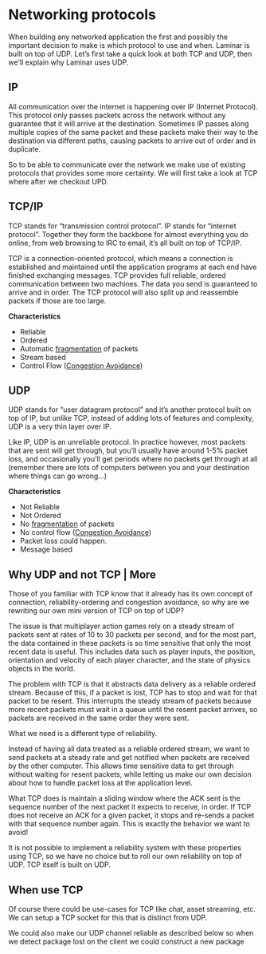 # Networking protocols

When building any networked application the first and possibly the important decision to make is which protocol to use and when. Laminar is built on top of UDP. Let’s first take a quick look at both TCP and UDP, then we'll explain why Laminar uses UDP.

## IP

All communication over the internet is happening over IP (Internet Protocol).
This protocol only passes packets across the network without any guarantee that it will arrive at the destination.
Sometimes IP passes along multiple copies of the same packet and these packets make their way to the destination via different paths, causing packets to arrive out of order and in duplicate.

So to be able to communicate over the network we make use of existing protocols that provides some more certainty.
We will first take a look at TCP where after we checkout UPD.

## TCP/IP

TCP stands for “transmission control protocol”. IP stands for “internet protocol”.
Together they form the backbone for almost everything you do online, from web browsing to IRC to email, it’s all built on top of TCP/IP.

TCP is a connection-oriented protocol, which means a connection is established and maintained until the application programs at each end have finished exchanging messages.
TCP provides full reliable, ordered communication between two machines. The data you send is guaranteed to arrive and in order.
The TCP protocol will also split up and reassemble packets if those are too large.

**Characteristics**

- Reliable
- Ordered
- Automatic [fragmentation](fragmentation.md) of packets
- Stream based
- Control Flow ([Congestion Avoidance](congestion_avoidence/congestion_avoidance.md))

## UDP

UDP stands for “user datagram protocol” and it’s another protocol built on top of IP, but unlike TCP, instead of adding lots of features and complexity, UDP is a very thin layer over IP.

Like IP, UDP is an unreliable protocol. In practice however, most packets that are sent will get through, but you’ll usually have around 1-5% packet loss, and occasionally you’ll get periods where no packets get through at all (remember there are lots of computers between you and your destination where things can go wrong…)

**Characteristics**

- Not Reliable
- Not Ordered
- No [fragmentation](fragmentation.md) of packets
- No control flow ([Congestion Avoidance](congestion_avoidence/congestion_avoidance.md))
- Packet loss could happen.
- Message based

## Why UDP and not TCP | More

Those of you familiar with TCP know that it already has its own concept of connection, reliability-ordering and congestion avoidance, so why are we rewriting our own mini version of TCP on top of UDP?

The issue is that multiplayer action games rely on a steady stream of packets sent at rates of 10 to 30 packets per second, and for the most part, the data contained in these packets is so time sensitive that only the most recent data is useful.
This includes data such as player inputs, the position, orientation and velocity of each player character, and the state of physics objects in the world.

The problem with TCP is that it abstracts data delivery as a reliable ordered stream. Because of this, if a packet is lost, TCP has to stop and wait for that packet to be resent.
This interrupts the steady stream of packets because more recent packets must wait in a queue until the resent packet arrives, so packets are received in the same order they were sent.

What we need is a different type of reliability.

Instead of having all data treated as a reliable ordered stream, we want to send packets at a steady rate and get notified when packets are received by the other computer.
This allows time sensitive data to get through without waiting for resent packets, while letting us make our own decision about how to handle packet loss at the application level.

What TCP does is maintain a sliding window where the ACK sent is the sequence number of the next packet it expects to receive, in order. If TCP does not receive an ACK for a given packet, it stops and re-sends a packet with that sequence number again. This is exactly the behavior we want to avoid!

It is not possible to implement a reliability system with these properties using TCP, so we have no choice but to roll our own reliability on top of UDP. TCP itself is built on UDP.

## When use TCP

Of course there could be use-cases for TCP like chat, asset streaming, etc. We can setup a TCP socket for this that is distinct from UDP.

We could also make our UDP channel reliable as described below so when we detect package lost on the client we could construct a new package
